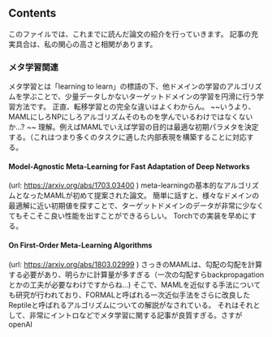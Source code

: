 ## Contents
このファイルでは、これまでに読んだ論文の紹介を行っていきます。
記事の充実具合は、私の関心の高さと相関があります。

### メタ学習関連
メタ学習とは「learning to learn」の標語の下、他ドメインの学習のアルゴリズムを学ぶことで、少量データしかないターゲットドメインの学習を円滑に行う学習方法です。
正直、転移学習との完全な違いはよくわからん。
~~いうより、MAMLにしろNPにしろアルゴリズムそのものを学んでいるわけではなくないか...? ~~
理解。例えばMAMLでいえば学習の目的は最適な初期パラメタを決定する。（これはつまり多くのタスクに適した内部表現を構築することに対応する。
#### Model-Agnostic Meta-Learning for Fast Adaptation of Deep Networks
(url: https://arxiv.org/abs/1703.03400 )
 meta-learningの基本的なアルゴリズムとなったMAMLが初めて提案された論文。
 簡単に話すと、様々なドメインの最適解に近い初期値を探すことで、ターゲットドメインのデータが非常に少なくてもそこそこ良い性能を出すことができるらしい。
 Torchでの実装を早めにする。
 
 #### On First-Order Meta-Learning Algorithms
 (url: https://arxiv.org/abs/1803.02999 )
 さっきのMAMLは、勾配の勾配を計算する必要があり、明らかに計算量が多すぎる（一次の勾配すらbackpropagationとかの工夫が必要なわけですからね...)
 そこで、MAMLを近似する手法についても研究が行われており、FORMALと呼ばれる一次近似手法をさらに改良したReptileと呼ばれるアルゴリズムについての解説がなされている。
 それはそれとして、非常にイントロなどでメタ学習に関する記事が良質すぎる。さすがopenAI
